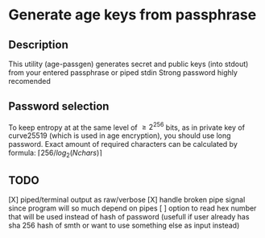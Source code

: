 # Generate age keys from passphrase

## Description
This utility (age-passgen) generates secret and public keys (into stdout) from your entered passphrase or piped stdin
Strong password highly recomended

## Password selection
To keep entropy at at the same level of $\geq 2^{256}$ bits, as in private key of curve25519 (which is used in age encryption), you should use long password.
Exact amount of required characters can be calculated by formula: $\lceil 256 / log_2(Nchars) \rceil$


## TODO
[X] piped/terminal output as raw/verbose
[X] handle broken pipe signal since program will so much depend on pipes
[ ] option to read hex number that will be used instead of hash of password (usefull if user already has sha 256 hash of smth or want to use something else as input instead)

